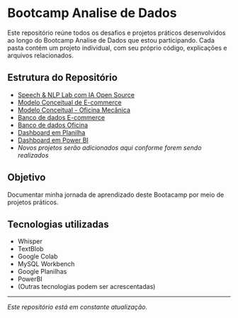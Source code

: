 # Bootcamp Analise de Dados

Este repositório reúne todos os desafios e projetos práticos desenvolvidos ao longo do Bootcamp Analise de Dados que estou participando. Cada pasta contém um projeto individual, com seu próprio código, explicações e arquivos relacionados.


## Estrutura do Repositório

- [Speech & NLP Lab com IA Open Source](Speech_language_nlp_lab)
- [Modelo Conceitual de E-commerce](Projeto_conceitual_BD)
- [Modelo Conceitual - Oficina Mecânica](conceitual_oficina)
- [Banco de dados E-commerce](BancodeDados_Ecommerce)
- [Banco de dados Oficina](BancodeDados_Oficina)
- [Dashboard em Planilha](dashboard_vendas)
- [Dashboard em Power BI](Dashboard_analise_de_vendas)
- *Novos projetos serão adicionados aqui conforme forem sendo realizados*	


## Objetivo

Documentar minha jornada de aprendizado deste Bootacamp por meio de projetos práticos.


## Tecnologias utilizadas

- Whisper
- TextBlob
- Google Colab 
- MySQL Workbench
- Google Planilhas
- PowerBI
- (Outras tecnologias podem ser acrescentadas)


---


*Este repositório está em constante atualização.*

